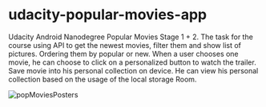# udacity-popular-movies-app
Udacity Android Nanodegree Popular Movies Stage 1 + 2.
 The task for the course using API to get the newest movies, filter them and show list of pictures. Ordering them by popular or new. When a user chooses one movie, he can choose to click on a personalized button to watch the trailer. Save movie into his personal collection on device. He can view his personal collection based on the usage of the local storage Room.

![popMoviesPosters](https://github.com/petya0111/udacity-popular-movies-app/blob/master/poster%20popular.png?raw=true)
